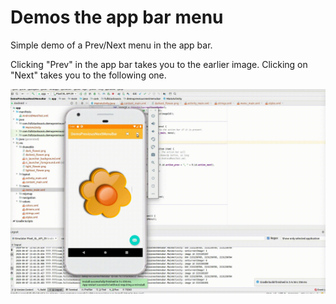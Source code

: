 # Demos the app bar menu

Simple demo of a Prev/Next menu in the app bar.

Clicking "Prev" in the app bar takes you to the earlier image. Clicking on "Next" takes you to the following one.

![Demo of menu in Android app bar with Java](https://github.com/fullStackOasis/demo-prev-next-menu-android-java/raw/master/demo-prev-next-menu-bar.gif)
